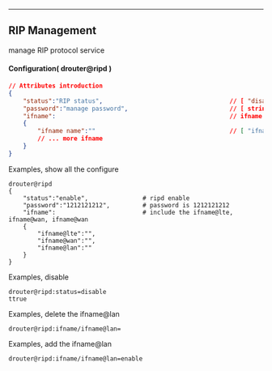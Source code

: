 ***
## RIP Management
manage RIP protocol service

#### Configuration( drouter@ripd )

```json
// Attributes introduction 
{
    "status":"RIP status",                                   // [ "disable", "enable" ]
    "password":"manage password",                            // [ string ]
    "ifname":                                                // ifname list
    {
        "ifname name":""                                     // [ "ifname@lan", "ifname@lan2", "ifname@lte", "ifname@lte2", ... ]:"",
        // ... more ifname
    }
}
```
Examples, show all the configure
```shell
drouter@ripd
{
    "status":"enable",               # ripd enable
    "password":"1212121212",         # password is 1212121212
    "ifname":                        # include the ifname@lte, ifname@wan, ifname@wan
    {
        "ifname@lte":"",
        "ifname@wan":"",
        "ifname@lan":""
    }
}
```  
Examples, disable 
```shell
drouter@ripd:status=disable
ttrue
```   
Examples, delete the ifname@lan
```shell
drouter@ripd:ifname/ifname@lan=
```
Examples, add the ifname@lan
```shell
drouter@ripd:ifname/ifname@lan=enable
```
